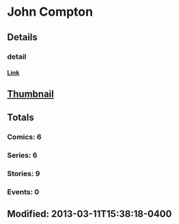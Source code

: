 # John  Compton 
## Details
### detail
#### [Link](http://marvel.com/comics/creators/5345/john_compton?utm_campaign=apiRef&utm_source=225578a89fc76f3d20fbffda5d17a88d)
## [Thumbnail](http://i.annihil.us/u/prod/marvel/i/mg/b/40/image_not_available.jpg)
## Totals
### Comics: 6
### Series: 6
### Stories: 9
### Events: 0
## Modified: 2013-03-11T15:38:18-0400